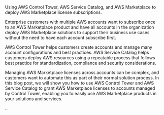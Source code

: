 Using AWS Control Tower, AWS Service Catalog, and AWS Marketplace to deploy AWS Marketplace license subscriptions.

Enterprise customers with multiple AWS accounts want to subscribe once to an AWS Marketplace product and have all accounts in the organization deploy AWS Marketplace solutions to support their business use cases without the need to have each account subscribe first.

AWS Control Tower helps customers create accounts and manage many account configurations and best practices. AWS Service Catalog helps customers deploy AWS resources using a repeatable process that follows best practice for standardization, compliance and security considerations. 

Managing AWS Marketplace licenses across accounts can be complex, and customers want to automate this as part of their normal solution process. In this blog post, we will show you how to use AWS Control Tower and AWS Service Catalog to grant AWS Marketplace licenses to accounts managed by Control Tower, enabling you to easily use AWS Marketplace products in your solutions and services.

..
